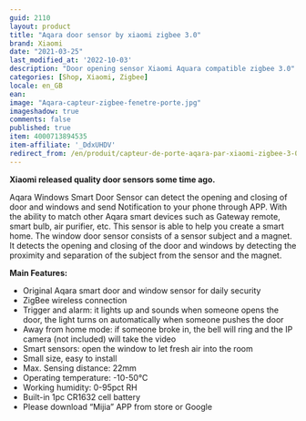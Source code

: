 ```yaml
---
guid: 2110
layout: product
title: "Aqara door sensor by xiaomi zigbee 3.0"
brand: Xiaomi
date: "2021-03-25"
last_modified_at: '2022-10-03'
description: "Door opening sensor Xiaomi Aquara compatible zigbee 3.0"
categories: [Shop, Xiaomi, Zigbee]
locale: en_GB
ean:
image: "Aqara-capteur-zigbee-fenetre-porte.jpg"
imageshadow: true
comments: false
published: true
item: 4000713894535
item-affiliate: '_DdxUHDV'
redirect_from: /en/produit/capteur-de-porte-aqara-par-xiaomi-zigbee-3-0/
---
```


**Xiaomi released quality door sensors some time ago.**

Aqara Windows Smart Door Sensor can detect the opening and closing of door and windows and send Notification to your phone through APP. With the ability to match other Aqara smart devices such as Gateway remote, smart bulb, air purifier, etc. This sensor is able to help you create a smart home. The window door sensor consists of a sensor subject and a magnet. It detects the opening and closing of the door and windows by detecting the proximity and separation of the subject from the sensor and the magnet.

**Main Features:**

- Original Aqara smart door and window sensor for daily security
- ZigBee wireless connection
- Trigger and alarm: it lights up and sounds when someone opens the door, the light turns on automatically when someone pushes the door
- Away from home mode: if someone broke in, the bell will ring and the IP camera (not included) will take the video
- Smart sensors: open the window to let fresh air into the room
- Small size, easy to install
- Max. Sensing distance: 22mm
- Operating temperature: -10-50°C
- Working humidity: 0-95pct RH
- Built-in 1pc CR1632 cell battery
- Please download “Mijia” APP from store or Google